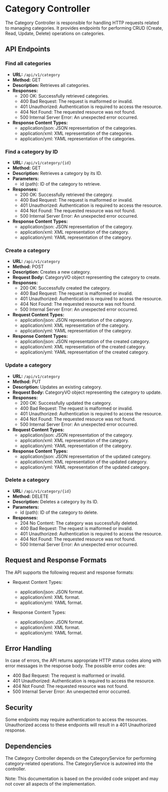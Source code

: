 # Category Controller

The Category Controller is responsible for handling HTTP requests related to managing categories. It provides endpoints for performing CRUD (Create, Read, Update, Delete) operations on categories.

## API Endpoints

### Find all categories

- **URL:** `/api/v1/category`
- **Method:** GET
- **Description:** Retrieves all categories.
- **Responses:**
  - 200 OK: Successfully retrieved categories.
  - 400 Bad Request: The request is malformed or invalid.
  - 401 Unauthorized: Authentication is required to access the resource.
  - 404 Not Found: The requested resource was not found.
  - 500 Internal Server Error: An unexpected error occurred.
- **Response Content Types:**
  - application/json: JSON representation of the categories.
  - application/xml: XML representation of the categories.
  - application/yml: YAML representation of the categories.

### Find a category by ID

- **URL:** `/api/v1/category/{id}`
- **Method:** GET
- **Description:** Retrieves a category by its ID.
- **Parameters:**
  - id (path): ID of the category to retrieve.
- **Responses:**
  - 200 OK: Successfully retrieved the category.
  - 400 Bad Request: The request is malformed or invalid.
  - 401 Unauthorized: Authentication is required to access the resource.
  - 404 Not Found: The requested resource was not found.
  - 500 Internal Server Error: An unexpected error occurred.
- **Response Content Types:**
  - application/json: JSON representation of the category.
  - application/xml: XML representation of the category.
  - application/yml: YAML representation of the category.

### Create a category

- **URL:** `/api/v1/category`
- **Method:** POST
- **Description:** Creates a new category.
- **Request Body:** CategoryVO object representing the category to create.
- **Responses:**
  - 200 OK: Successfully created the category.
  - 400 Bad Request: The request is malformed or invalid.
  - 401 Unauthorized: Authentication is required to access the resource.
  - 404 Not Found: The requested resource was not found.
  - 500 Internal Server Error: An unexpected error occurred.
- **Request Content Types:**
  - application/json: JSON representation of the category.
  - application/xml: XML representation of the category.
  - application/yml: YAML representation of the category.
- **Response Content Types:**
  - application/json: JSON representation of the created category.
  - application/xml: XML representation of the created category.
  - application/yml: YAML representation of the created category.

### Update a category

- **URL:** `/api/v1/category`
- **Method:** PUT
- **Description:** Updates an existing category.
- **Request Body:** CategoryVO object representing the category to update.
- **Responses:**
  - 200 OK: Successfully updated the category.
  - 400 Bad Request: The request is malformed or invalid.
  - 401 Unauthorized: Authentication is required to access the resource.
  - 404 Not Found: The requested resource was not found.
  - 500 Internal Server Error: An unexpected error occurred.
- **Request Content Types:**
  - application/json: JSON representation of the category.
  - application/xml: XML representation of the category.
  - application/yml: YAML representation of the category.
- **Response Content Types:**
  - application/json: JSON representation of the updated category.
  - application/xml: XML representation of the updated category.
  - application/yml: YAML representation of the updated category.

### Delete a category

- **URL:** `/api/v1/category/{id}`
- **Method:** DELETE
- **Description:** Deletes a category by its ID.
- **Parameters:**
  - id (path): ID of the category to delete.
- **Responses:**
  - 204 No Content: The category was successfully deleted.
  - 400 Bad Request: The request is malformed or invalid.
  - 401 Unauthorized: Authentication is required to access the resource.
  - 404 Not Found: The requested resource was not found.
  - 500 Internal Server Error: An unexpected error occurred.

## Request and Response Formats

The API supports the following request and response formats:

- Request Content Types:
  - application/json: JSON format.
  - application/xml: XML format.
  - application/yml: YAML format.

- Response Content Types:
  - application/json: JSON format.
  - application/xml: XML format.
  - application/yml: YAML format.

## Error Handling

In case of errors, the API returns appropriate HTTP status codes along with error messages in the response body. The possible error codes are:

- 400 Bad Request: The request is malformed or invalid.
- 401 Unauthorized: Authentication is required to access the resource.
- 404 Not Found: The requested resource was not found.
- 500 Internal Server Error: An unexpected error occurred.

## Security

Some endpoints may require authentication to access the resources. Unauthorized access to these endpoints will result in a 401 Unauthorized response.

## Dependencies

The Category Controller depends on the CategoryService for performing category-related operations. The CategoryService is autowired into the controller.

Note: This documentation is based on the provided code snippet and may not cover all aspects of the implementation.
